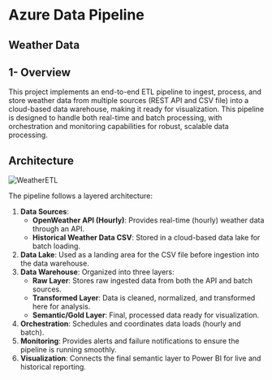 # Azure Data Pipeline
## Weather Data

## 1- Overview
This project implements an end-to-end ETL pipeline to ingest, process, and store weather data from multiple sources (REST API and CSV file) into a cloud-based data warehouse, making it ready for visualization. This pipeline is designed to handle both real-time and batch processing, with orchestration and monitoring capabilities for robust, scalable data processing.

## Architecture
![WeatherETL](https://github.com/user-attachments/assets/a5236f4a-a206-405b-bde5-d447da5a29b3)

The pipeline follows a layered architecture:
1. **Data Sources**:
   - **OpenWeather API (Hourly)**: Provides real-time (hourly) weather data through an API.
   - **Historical Weather Data CSV**: Stored in a cloud-based data lake for batch loading.
2. **Data Lake**: Used as a landing area for the CSV file before ingestion into the data warehouse.
3. **Data Warehouse**: Organized into three layers:
   - **Raw Layer**: Stores raw ingested data from both the API and batch sources.
   - **Transformed Layer**: Data is cleaned, normalized, and transformed here for analysis.
   - **Semantic/Gold Layer**: Final, processed data ready for visualization.
4. **Orchestration**: Schedules and coordinates data loads (hourly and batch).
5. **Monitoring**: Provides alerts and failure notifications to ensure the pipeline is running smoothly.
6. **Visualization**: Connects the final semantic layer to Power BI for live and historical reporting.
